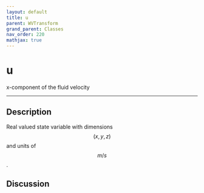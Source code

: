 ```yaml
---
layout: default
title: u
parent: WVTransform
grand_parent: Classes
nav_order: 220
mathjax: true
---
```


#  u

x-component of the fluid velocity


---

## Description
Real valued state variable with dimensions $$(x,y,z)$$ and units of $$m/s$$.

## Discussion

